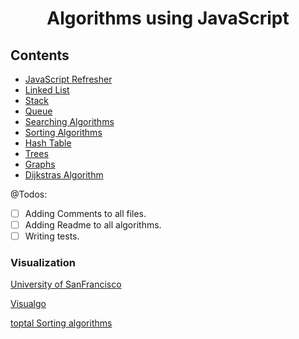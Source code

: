 # <center>**Algorithms** using **JavaScript**</center>

## Contents

- [JavaScript Refresher](0.Refresher)
- [Linked List](linkedList)
- [Stack](stack)
- [Queue](queue)
- [Searching Algorithms](Searching)
- [Sorting Algorithms](Sorting)
- [Hash Table](hashTable)
- [Trees](trees)
- [Graphs](graphs)
- [Dijkstras Algorithm](DijkstrasAlgorithm)

@Todos:

- [ ] Adding Comments to all files.
- [ ] Adding Readme to all algorithms.
- [ ] Writing tests.

### Visualization

[University of SanFrancisco](https://www.cs.usfca.edu/~galles/visualization/Algorithms.html)

[Visualgo](https://visualgo.net/en)

[toptal Sorting algorithms](https://www.toptal.com/developers/sorting-algorithms)
